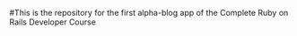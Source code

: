 #This is the repository for the first alpha-blog app of the Complete Ruby on Rails Developer Course

